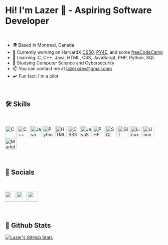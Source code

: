 # Hi! I'm Lazer 👋 - Aspiring Software Developer
<br>

- 🌍 Based in Montreal, Canada
- 🔭 Currently working on HarvardX [CS50](https://cs50.harvard.edu/x/2024/), [PY4E](https://www.py4e.com/), and some [freeCodeCamp](https://www.freecodecamp.org/)
- 🧠 Learning: C, C++, Java, HTML, CSS, JavaScript, PHP, Python, SQL
- 🚀 Studying Computer Science and Cybersecurity
- 📫 You can contact me at [lazerxdev@gmail.com](mailto:lazerxdev@gmail.com)
- 🛩️ Fun fact: I'm a pilot

<br>

## 🛠️ Skills

<br>

<p align="left">
  <a href="https://www.w3schools.com/c/index.php" target="_blank" rel="noreferrer"><img src="https://cdn.jsdelivr.net/gh/devicons/devicon@latest/icons/c/c-original.svg" width="36" height="36" alt="C"/></a>
  <a href="https://isocpp.org/" target="_blank" rel="noreferrer"><img src="https://cdn.jsdelivr.net/gh/devicons/devicon@latest/icons/cplusplus/cplusplus-original.svg" width="36" height="36" alt="C++"/></a>
  <a href="https://www.java.com/en/" target="_blank" rel="noreferrer"><img src="https://cdn.jsdelivr.net/gh/devicons/devicon@latest/icons/java/java-original.svg" width="36" height="36" alt="Java"/></a>
  <a href="https://www.python.org/" target="_blank" rel="noreferrer"><img src="https://cdn.jsdelivr.net/gh/devicons/devicon@latest/icons/python/python-original.svg" width="36" height="36" alt="Python"/></a>
  <a href="https://developer.mozilla.org/en-US/docs/Web/HTML" target="_blank" rel="noreferrer"><img src="https://cdn.jsdelivr.net/gh/devicons/devicon@latest/icons/html5/html5-original.svg" width="36" height="36" alt="HTML5"/></a>
  <a href="https://developer.mozilla.org/en-US/docs/Web/CSS" target="_blank" rel="noreferrer"><img src="https://cdn.jsdelivr.net/gh/devicons/devicon@latest/icons/css3/css3-original.svg" width="36" height="36" alt="CSS3"/></a>
  <a href="https://developer.mozilla.org/en-US/docs/Web/JavaScript" target="_blank" rel="noreferrer"><img src="https://cdn.jsdelivr.net/gh/devicons/devicon@latest/icons/javascript/javascript-original.svg" width="36" height="36" alt="JavaScript"/></a>
  <a href="https://www.php.net/" target="_blank" rel="noreferrer"><img src="https://cdn.jsdelivr.net/gh/devicons/devicon@latest/icons/php/php-original.svg" width="36" height="36" alt="PHP"/></a>
  <a href="https://developer.mozilla.org/en-US/docs/Glossary/SQL" target="_blank" rel="noreferrer"><img src="https://cdn.jsdelivr.net/gh/devicons/devicon@latest/icons/azuresqldatabase/azuresqldatabase-original.svg" width="36" height="36" alt="SQL"/></a>
  <a href="https://git-scm.com/" target="_blank" rel="noreferrer"><img src="https://cdn.jsdelivr.net/gh/devicons/devicon@latest/icons/git/git-original.svg" width="36" height="36" alt="Git"/></a>
  <a href="https://code.visualstudio.com/" target="_blank" rel="noreferrer"><img src="https://cdn.jsdelivr.net/gh/devicons/devicon@latest/icons/vscode/vscode-original.svg" width="36" height="36" alt="Linux"/></a>
  <a href="https://www.linux.org" target="_blank" rel="noreferrer"><img src="https://cdn.jsdelivr.net/gh/devicons/devicon@latest/icons/linux/linux-original.svg" width="36" height="36" alt="Linux"/></a>
  <a href="https://www.markdownguide.org/" target="_blank" rel="noreferrer"><img src="https://cdn.jsdelivr.net/gh/devicons/devicon@latest/icons/markdown/markdown-original.svg" width="36" height="36" alt="Markdown"/></a></p>

<br>

## 📱 Socials
<br>
<p align="left">
  <a href="https://twitter.com/lazerxdev" target="_blank" rel="noreferrer"><img src="https://raw.githubusercontent.com/danielcranney/readme-generator/main/public/icons/socials/twitter.svg" width="32" height="32" /></a>
  <a href="https://github.com/lazerxdev" target="_blank" rel="noreferrer"><img src="https://raw.githubusercontent.com/danielcranney/readme-generator/main/public/icons/socials/github.svg" width="32" height="32"/></a>
  <a href="https://discord.com/users/1206466272334708736" target="_blank" rel="noreferrer"><img src="https://raw.githubusercontent.com/danielcranney/readme-generator/main/public/icons/socials/discord.svg" width="32" height="32" /></a></p>

<br>

## 🎯 Github Stats
<p align="left">
<a href="http://www.github.com/lazerxdev"><img src="https://github-readme-streak-stats.herokuapp.com/?      user=lazerxdev&stroke=ffffff&background=1c1917&ring=0891b2&fire=0891b2&currStreakNum=ffffff&currStreakLabel=0891b2&sideNums=ffffff&sideLabels=ffffff&dates=ffffff&hide_border=true" alt="Lazer's GitHub Stats" /></a></p>
